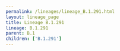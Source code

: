 ```yaml
---
permalink: /lineages/lineage_B.1.291.html
layout: lineage_page
title: Lineage B.1.291
lineage: B.1.291
parent: B.1
children: ['B.1.291']
---
```

